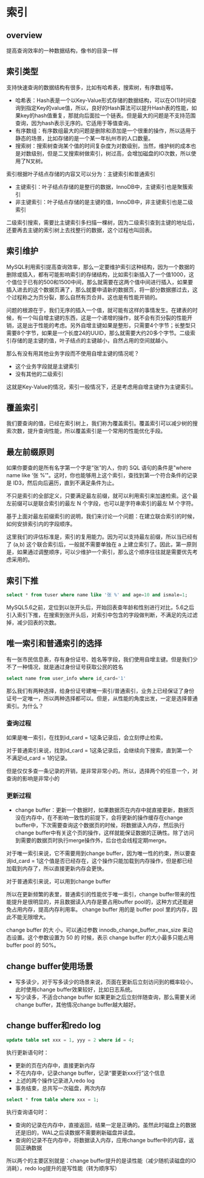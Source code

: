 # 索引
## overview
提高查询效率的一种数据结构，像书的目录一样
## 索引类型
支持快速查询的数据结构有很多，比如有哈希表，搜索树，有序数组等。
* 哈希表：Hash表是一个以Key-Value形式存储的数据结构，可以在O(1)时间查询到指定Key的value值，所以，良好的Hash算法可以提升Hash表的性能，如果key的hash值重复，那就向后面拉一个链表。但是最大的问题是不支持范围查询，因为hash表示无序的。它适用于等值查询。
* 有序数组：有序数组最大的问题是删除和添加是一个很重的操作，所以适用于静态的场景，比如存储的是一个某一年杭州市的人口数量。
* 搜索树：搜索树查询某个值的时间复杂度为对数级别，当然，维护树的成本也是对数级别，但是二叉搜索树做索引，树过高，会增加磁盘的IO次数，所以使用了N叉树。

索引根据叶子结点存储的内容又可以分为：主键索引和普通索引
* 主键索引：叶子结点存储的是整行的数据，InnoDB中，主键索引也是聚簇索引
* 非主键索引：叶子结点存储的是主键的值，InnoDB中，非主键索引也是二级索引

二级索引搜索，需要比主键索引多扫描一棵树，因为二级索引查到主键的地址后，还要再去主键的索引树上去找整行的数据，这个过程也叫回表。
## 索引维护
MySQL利用索引提高查询效率，那么一定要维护索引这种结构，因为一个数据的删除或插入，都有可能影响索引的存储结构，比如索引新插入了一个值1000，这个值位于已有的500和1500中间，那么就需要在这两个值中间进行插入，如果要插入进去的这个数据页满了，那么就要申请新的数据页，将一部分数据挪过去，这个过程称之为页分裂，那么自然有页合并。这也是有性能开销的。

问题的根源在于，我们无序的插入一个值，就可能有这样的事情发生。在建表的时候，有一个叫自增主键的东西，这是一个递增的操作，就不会有页分裂的性能开销，这是出于性能的考虑。另外自增主键如果是整形，只需要4个字节；长整型只需要8个字节，如果是一个长度24的UUID，那么就需要大约20多个字节。二级索引存储的是主键的值，叶子结点的主键越小，自然占用的空间就越小。

那么有没有用其他业务字段而不使用自增主键的情况呢？
* 这个业务字段就是主键索引
* 没有其他的二级索引

这就是Key-Value的情况，索引一般情况下，还是考虑用自增主键作为主键索引。
## 覆盖索引
我们要查询的值，已经在索引树上，我们称为覆盖索引。覆盖索引可以减少树的搜索次数，提升查询性能，所以覆盖索引是一个常用的性能优化手段。
## 最左前缀原则
如果你要查的是所有名字第一个字是“张”的人，你的 SQL 语句的条件是"where name like ‘张 %’"。这时，你也能够用上这个索引，查找到第一个符合条件的记录是 ID3，然后向后遍历，直到不满足条件为止。

不只是索引的全部定义，只要满足最左前缀，就可以利用索引来加速检索。这个最左前缀可以是联合索引的最左 N 个字段，也可以是字符串索引的最左 M 个字符。

基于上面对最左前缀索引的说明，我们来讨论一个问题：在建立联合索引的时候，如何安排索引内的字段顺序。

这里我们的评估标准是，索引的复用能力。因为可以支持最左前缀，所以当已经有了 (a,b) 这个联合索引后，一般就不需要单独在 a 上建立索引了。因此，第一原则是，如果通过调整顺序，可以少维护一个索引，那么这个顺序往往就是需要优先考虑采用的。
## 索引下推
```sql
select * from tuser where name like '张 %' and age=10 and ismale=1;
```
MySQL5.6之前，定位到以张开头后，开始回表查年龄和性别进行对比，5.6之后引入索引下推，在搜索到张开头后，对索引中包含的字段做判断，不满足的先过滤掉，减少回表的次数。
## 唯一索引和普通索引的选择
有一张市民信息表，存有身份证号、姓名等字段，我们使用自增主键。但是我们少不了一种情况，就是通过身份证号获取公民的姓名
```sql
select name from user_info where id_card='1'
```
那么我们有两种选择，给身份证号建唯一索引/普通索引，业务上已经保证了身份证号一定唯一，所以两种选择都可以。但是，从性能的角度出发，一定是选择普通索引。为什么？
### 查询过程
如果是唯一索引，在找到id_card = 1这条记录后，会立刻停止检索。

对于普通索引来说，找到id_card = 1这条记录后，会继续向下搜索，直到第一个不满足id_card = 1的记录。

但是仅仅多查一条记录的开销，是非常非常小的。所以，选择两个的任意一个，对查询的影响是非常小的
### 更新过程
* change buffer：更新一个数据时，如果数据页在内存中就直接更新，数据页没在内存中，在不影响一致性的前提下，会将更新的操作缓存在change buffer中，下次需要查询这个数据页的时候，将数据读入内存，然后执行change buffer中有关这个页的操作，这样就能保证数据的正确性。除了访问到需要的数据页时执行merge操作外，后台也会线程定期merge。

对于唯一索引来说，它不需要用到change buffer，因为唯一性的约束，所以要查询id_card = 1这个值是否已经存在，这个操作只能加载到内存操作，但是都已经加载到内存了，所以直接更新内存会更快。

对于普通索引来说，可以用到change buffer

所以在更新频繁的表里，普通索引的性能优于唯一索引，change buffer带来的性能提升是很明显的，并且数据读入内存是要占用buffer pool的，这种方式还能避免占用内存，提高内存利用率。
change buffer 用的是 buffer pool 里的内存，因此不能无限增大。

change buffer 的大
小，可以通过参数 innodb_change_buffer_max_size 来动态设置。这个参数设置为 50 的
时候，表示 change buffer 的大小最多只能占用 buffer pool 的 50%。

## change buffer使用场景
* 写多读少，对于写多读少的场景来说，页面在更新后立刻访问到的概率较小，此时使用change buffer效果较好，比如日志系统。
* 写少读多，不适合change buffer
如果更新之后立刻伴随查询，那么需要关闭change buffer，其他情况change buffer越大越好。
## change buffer和redo log
```sql
update table set xxx = 1, yyy = 2 where id = 4;
```
执行更新语句时：

* 更新的页在内存中，直接更新内存
* 不在内存中，记录change buffer，记录“要更新xxx行”这个信息
* 上述的两个操作记录进入redo log
* 事务结束，总共写一次磁盘，两次内存
```sql
select * from table where xxx = 1;
```
执行查询语句时：
* 查询的记录在内存中，直接返回，结果一定是正确的。虽然此时磁盘上的数据还是旧的，WAL之后读数据不需要刷新磁盘并读盘。
* 查询的记录不在内存中，将数据读入内存，应用change buffer中的内容，返回正确数据

所以两个的主要区别就是：change buffer提升的是读性能（减少随机读磁盘的IO消耗），redo log提升的是写性能（转为顺序写）